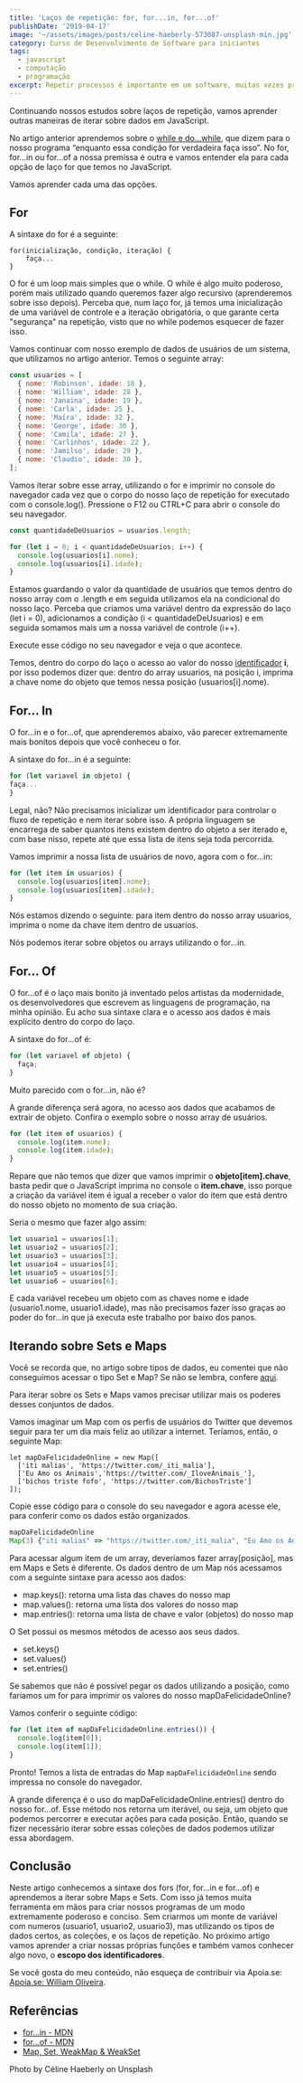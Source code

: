 ```yaml
---
title: 'Laços de repetição: for, for...in, for...of'
publishDate: '2019-04-17'
image: '~/assets/images/posts/celine-haeberly-573087-unsplash-min.jpg'
category: Curso de Desenvolvimento de Software para iniciantes
tags:
  - javascript
  - computação
  - programação
excerpt: Repetir processos é importante em um software, muitas vezes precisamos executar uma mesma ação e ficaria inviável escrever uma mesma linha de código várias e várias vezes, assim como acessar um dado dentro de um array somente pelo seu indice. Para facilitar nossas vidas existem os laços de repetição.
---
```


Continuando nossos estudos sobre laços de repetição, vamos aprender outras maneiras de iterar sobre dados em JavaScript.

No artigo anterior aprendemos sobre o [while e do...while](/posts/laços-de-repetição-while-e-do-while/), que dizem para o nosso programa “enquanto essa condição for verdadeira faça isso”. No for, for...in ou for...of a nossa premissa é outra e vamos entender ela para cada opção de laço for que temos no JavaScript.

Vamos aprender cada uma das opções.

## <a name='For'></a>For

A sintaxe do for é a seguinte:

```
for(inicialização, condição, iteração) {
	faça...
}
```

O for é um loop mais simples que o while. O while é algo muito poderoso, porém mais utilizado quando queremos fazer algo recursivo (aprenderemos sobre isso depois). Perceba que, num laço for, já temos uma inicialização de uma variável de controle e a iteração obrigatória, o que garante certa "segurança" na repetição, visto que no while podemos esquecer de fazer isso.

Vamos continuar com nosso exemplo de dados de usuários de um sistema, que utilizamos no artigo anterior. Temos o seguinte array:

```js
const usuarios = [
  { nome: 'Robinson', idade: 18 },
  { nome: 'William', idade: 28 },
  { nome: 'Janaina', idade: 19 },
  { nome: 'Carla', idade: 25 },
  { nome: 'Maíra', idade: 32 },
  { nome: 'George', idade: 30 },
  { nome: 'Camila', idade: 27 },
  { nome: 'Carlinhos', idade: 22 },
  { nome: 'Jamilso', idade: 29 },
  { nome: 'Claudio', idade: 30 },
];
```

Vamos iterar sobre esse array, utilizando o for e imprimir no console do navegador cada vez que o corpo do nosso laço de repetição for executado com o console.log(). Pressione o F12 ou CTRL+C para abrir o console do seu navegador.

```js
const quantidadeDeUsuarios = usuarios.length;

for (let i = 0; i < quantidadeDeUsuarios; i++) {
  console.log(usuarios[i].nome);
  console.log(usuarios[i].idade);
}
```

Estamos guardando o valor da quantidade de usuários que temos dentro do nosso array com o .length e em seguida utilizamos ela na condicional do nosso laço. Perceba que criamos uma variável dentro da expressão do laço (let i = 0), adicionamos a condição (i < quantidadeDeUsuarios) e em seguida somamos mais um a nossa variável de controle (i++).

Execute esse código no seu navegador e veja o que acontece.

Temos, dentro do corpo do laço o acesso ao valor do nosso [identificador](/posts/paradigmas-identificadores-e-tipos-de-dados) **i**, por isso podemos dizer que: dentro do array usuarios, na posição i, imprima a chave nome do objeto que temos nessa posição (usuarios[i].nome).

## <a name='ForIn'></a>For… In

O for...in e o for...of, que aprenderemos abaixo, vão parecer extremamente mais bonitos depois que você conheceu o for.

A sintaxe do for...in é a seguinte:

```js
for (let variavel in objeto) {
faça...
}
```

Legal, não? Não precisamos inicializar um identificador para controlar o fluxo de repetição e nem iterar sobre isso. A própria linguagem se encarrega de saber quantos itens existem dentro do objeto a ser iterado e, com base nisso, repete até que essa lista de itens seja toda percorrida.

Vamos imprimir a nossa lista de usuários de novo, agora com o for...in:

```js
for (let item in usuarios) {
  console.log(usuarios[item].nome);
  console.log(usuarios[item].idade);
}
```

Nós estamos dizendo o seguinte: para item dentro do nosso array usuarios, imprima o nome da chave item dentro de usuarios.

Nós podemos iterar sobre objetos ou arrays utilizando o for...in.

## <a name='ForOf'></a>For… Of

O for...of é o laço mais bonito já inventado pelos artistas da modernidade, os desenvolvedores que escrevem as linguagens de programação, na minha opinião. Eu acho sua sintaxe clara e o acesso aos dados é mais explícito dentro do corpo do laço.

A sintaxe do for...of é:

```js
for (let variavel of objeto) {
  faça;
}
```

Muito parecido com o for...in, não é?

A grande diferença será agora, no acesso aos dados que acabamos de extrair de objeto. Confira o exemplo sobre o nosso array de usuários.

```js
for (let item of usuarios) {
  console.log(item.nome);
  console.log(item.idade);
}
```

Repare que não temos que dizer que vamos imprimir o **objeto[item].chave**, basta pedir que o JavaScript imprima no console o **item.chave**, isso porque a criação da variável item é igual a receber o valor do item que está dentro do nosso objeto no momento de sua criação.

Seria o mesmo que fazer algo assim:

```js
let usuario1 = usuarios[1];
let usuario2 = usuarios[2];
let usuario3 = usuarios[3];
let usuario4 = usuarios[4];
let usuario5 = usuarios[5];
let usuario6 = usuarios[6];
```

E cada variável recebeu um objeto com as chaves nome e idade (usuario1.nome, usuario1.idade), mas não precisamos fazer isso graças ao poder do for...in que já executa este trabalho por baixo dos panos.

## <a name='IterandosobreSetseMaps'></a>Iterando sobre Sets e Maps

Você se recorda que, no artigo sobre tipos de dados, eu comentei que não conseguimos acessar o tipo Set e Map? Se não se lembra, confere [aqui](/posts/paradigmas-identificadores-e-tipos-de-dados#Sets).

Para iterar sobre os Sets e Maps vamos precisar utilizar mais os poderes desses conjuntos de dados.

Vamos imaginar um Map com os perfis de usuários do Twitter que devemos seguir para ter um dia mais feliz ao utilizar a internet. Teríamos, então, o seguinte Map:

```
let mapDaFelicidadeOnline = new Map([
  ['iti malias', 'https://twitter.com/_iti_malia'],
  ['Eu Amo os Animais','https://twitter.com/_IloveAnimais_'],
  ['bichos triste fofo', 'https://twitter.com/BichosTriste']
]);
```

Copie esse código para o console do seu navegador e agora acesse ele, para conferir como os dados estão organizados.

```js
mapDaFelicidadeOnline
Map(3) {"iti malias" => "https://twitter.com/_iti_malia", "Eu Amo os Animais" => "https://twitter.com/_IloveAnimais_", "bichos triste fofo" => "https://twitter.com/BichosTriste"}
```

Para acessar algum item de um array, deveríamos fazer array[posição], mas em Maps e Sets é diferente. Os dados dentro de um Map nós acessamos com a seguinte sintaxe para acesso aos dados:

- map.keys(): retorna uma lista das chaves do nosso map
- map.values(): retorna uma lista dos valores do nosso map
- map.entries(): retorna uma lista de chave e valor (objetos) do nosso map

O Set possui os mesmos métodos de acesso aos seus dados.

- set.keys()
- set.values()
- set.entries()

Se sabemos que não é possível pegar os dados utilizando a posição, como faríamos um for para imprimir os valores do nosso mapDaFelicidadeOnline?

Vamos conferir o seguinte código:

```js
for (let item of mapDaFelicidadeOnline.entries()) {
  console.log(item[0]);
  console.log(item[1]);
}
```

Pronto! Temos a lista de entradas do Map `mapDaFelicidadeOnline` sendo impressa no console do navegador.

A grande diferença é o uso do mapDaFelicidadeOnline.entries() dentro do nosso for...of. Esse método nos retorna um iterável, ou seja, um objeto que podemos percorrer e executar ações para cada posição. Então, quando se fizer necessário iterar sobre essas coleções de dados podemos utilizar essa abordagem.

## <a name='Concluso'></a>Conclusão

Neste artigo conhecemos a sintaxe dos fors (for, for...in e for...of) e aprendemos a iterar sobre Maps e Sets. Com isso já temos muita ferramenta em mãos para criar nossos programas de um modo extremamente poderoso e conciso. Sem criarmos um monte de variável com numeros (usuario1, usuario2, usuario3), mas utilizando os tipos de dados certos, as coleções, e os laços de repetição.
No próximo artigo vamos aprender a criar nossas próprias funções e também vamos conhecer algo novo, o **escopo dos identificadores**.

Se você gosta do meu conteúdo, não esqueça de contribuir via Apoia.se: [Apoia.se: William Oliveira](https://apoia.se/uillaz).

## <a name='Referncias'></a>Referências

- [for...in - MDN](https://developer.mozilla.org/en-US/docs/Web/JavaScript/Reference/Statements/for...in)
- [for...of - MDN](https://developer.mozilla.org/en-US/docs/Web/JavaScript/Reference/Statements/for...of)
- [Map, Set, WeakMap & WeakSet](http://javascript.info/map-set-weakmap-weakset)

Photo by Céline Haeberly on Unsplash
